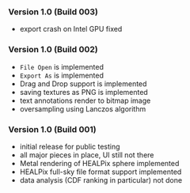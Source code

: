 ### Version 1.0 (Build 003)

- export crash on Intel GPU fixed

### Version 1.0 (Build 002)

- `File Open` is implemented
- `Export As` is implemented
- Drag and Drop support is implemented
- saving textures as PNG is implemented
- text annotations render to bitmap image
- oversampling using Lanczos algorithm

### Version 1.0 (Build 001)

- initial release for public testing
- all major pieces in place, UI still not there
- Metal rendering of HEALPix sphere implemented
- HEALPix full-sky file format support implemented
- data analysis (CDF ranking in particular) not done
